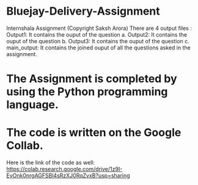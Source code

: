 # Bluejay-Delivery-Assignment
Internshala Assignment (Copyright Saksh Arora)
There are 4 output files : 
Output1: It contains the ouput of the question a.
Output2: It contains the ouput of the question b.
Output3: It contains the ouput of the question c.
main_output: It contains the joined ouput of all the questions asked in the assignment.

# The Assignment is completed by using the Python programming language. 
# The code is written on the Google Collab. 
Here is the link of the code as well: https://colab.research.google.com/drive/1z9I-EyOnk0nrgAGFSBl4sRzXJ0RqZvxB?usp=sharing
